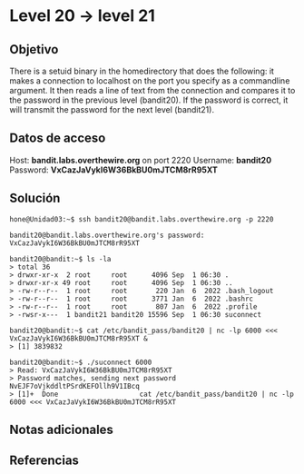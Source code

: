 # Level 20 -> level 21

## Objetivo
There is a setuid binary in the homedirectory that does the following: it makes a connection to localhost on the port you specify as a commandline argument. It then reads a line of text from the connection and compares it to the password in the previous level (bandit20). If the password is correct, it will transmit the password for the next level (bandit21).

## Datos de acceso
Host: **bandit.labs.overthewire.org** on port 2220
Username: **bandit20**
Password: **VxCazJaVykI6W36BkBU0mJTCM8rR95XT**

## Solución
```properties
hone@Unidad03:~$ ssh bandit20@bandit.labs.overthewire.org -p 2220
```

```
bandit20@bandit.labs.overthewire.org's password: VxCazJaVykI6W36BkBU0mJTCM8rR95XT 
```

```properties
bandit20@bandit:~$ ls -la
> total 36
> drwxr-xr-x  2 root     root      4096 Sep  1 06:30 .
> drwxr-xr-x 49 root     root      4096 Sep  1 06:30 ..
> -rw-r--r--  1 root     root       220 Jan  6  2022 .bash_logout
> -rw-r--r--  1 root     root      3771 Jan  6  2022 .bashrc
> -rw-r--r--  1 root     root       807 Jan  6  2022 .profile
> -rwsr-x---  1 bandit21 bandit20 15596 Sep  1 06:30 suconnect
```

```properties
bandit20@bandit:~$ cat /etc/bandit_pass/bandit20 | nc -lp 6000 <<< VxCazJaVykI6W36BkBU0mJTCM8rR95XT &
> [1] 3839832
```

```properties
bandit20@bandit:~$ ./suconnect 6000
> Read: VxCazJaVykI6W36BkBU0mJTCM8rR95XT
> Password matches, sending next password
NvEJF7oVjkddltPSrdKEFOllh9V1IBcq
> [1]+  Done                    cat /etc/bandit_pass/bandit20 | nc -lp 6000 <<< VxCazJaVykI6W36BkBU0mJTCM8rR95XT
```

## Notas adicionales
## Referencias